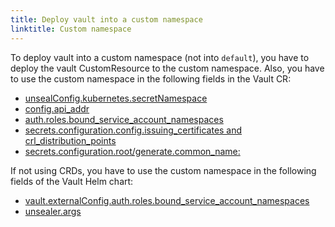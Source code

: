 ```yaml
---
title: Deploy vault into a custom namespace
linktitle: Custom namespace
---
```


To deploy vault into a custom namespace (not into `default`), you have to deploy the vault CustomResource to the custom namespace. Also, you have to use the custom namespace in the following fields in the Vault CR:

- [unsealConfig.kubernetes.secretNamespace](https://github.com/bank-vaults/vault-operator/blob/main/deploy/examples/cr.yaml#L116)
- [config.api_addr](https://github.com/bank-vaults/vault-operator/blob/main/deploy/examples/cr-raft.yaml#L144)
- [auth.roles.bound_service_account_namespaces](https://github.com/bank-vaults/vault-operator/blob/main/deploy/examples/cr-raft.yaml#L177)
- [secrets.configuration.config.issuing_certificates and crl_distribution_points](https://github.com/bank-vaults/vault-operator/blob/main/deploy/examples/cr.yaml#L194-L195)
- [secrets.configuration.root/generate.common_name:](https://github.com/bank-vaults/vault-operator/blob/main/deploy/examples/cr.yaml#L198)

If not using CRDs, you have to use the custom namespace in the following fields of the Vault Helm chart:

- [vault.externalConfig.auth.roles.bound_service_account_namespaces](https://github.com/bank-vaults/vault-helm-chart/blob/main/vault/values.yaml#L184)
- [unsealer.args](https://github.com/bank-vaults/vault-helm-chart/blob/main/vault/values.yaml#L260)

